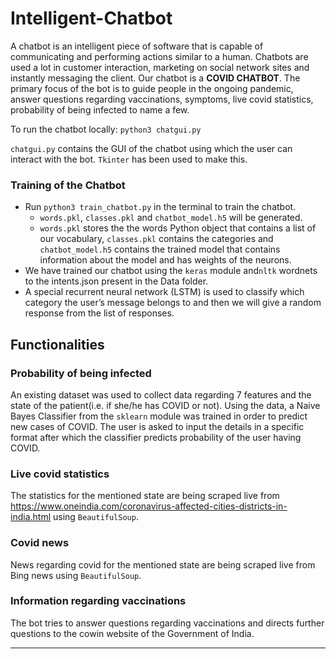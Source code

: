 # Intelligent-Chatbot

A chatbot is an intelligent piece of software that is capable of communicating and performing actions similar to a human. Chatbots are used a lot in customer interaction, marketing on social network sites and instantly messaging the client. 
Our chatbot is a **COVID CHATBOT**. The primary focus of the bot is to guide people in the ongoing pandemic, answer questions regarding vaccinations, symptoms, live covid statistics, probability of being infected to name a few. 

To run the chatbot locally: `python3 chatgui.py` 

`chatgui.py` contains the GUI of the chatbot using which the user can interact with the bot. `Tkinter` has been used to make this.


### Training of the Chatbot
- Run `python3 train_chatbot.py` in the terminal to train the chatbot. 
    - `words.pkl`, `classes.pkl` and `chatbot_model.h5` will be generated.
    - `words.pkl` stores the the words Python object that contains a list of our vocabulary, `classes.pkl` contains the categories and `chatbot_model.h5` contains the trained model that contains information about the model and has weights of the neurons.
- We have trained our chatbot using the `keras` module and`nltk` wordnets to the intents.json present in the Data folder.  
- A special recurrent neural network (LSTM) is used to classify which category the user’s message belongs to and then we will give a random response from the list of responses.

## Functionalities
### Probability of being infected
An existing dataset was used to collect data regarding 7 features and the state of the patient(i.e. if she/he has COVID or not). Using the data, a Naive Bayes Classifier from the `sklearn` module was trained in order to predict new cases of COVID. The user is asked to input the details in a specific format after which the classifier predicts probability of the user having COVID.

### Live covid statistics
The statistics for the mentioned state are being scraped live from https://www.oneindia.com/coronavirus-affected-cities-districts-in-india.html using `BeautifulSoup`.

### Covid news
News regarding covid for the mentioned state are being scraped live from Bing news using `BeautifulSoup`.

### Information regarding vaccinations 
The bot tries to answer questions regarding vaccinations and directs further questions to the cowin website of the Government of India. 

-----